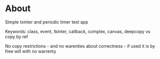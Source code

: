 # About

Simple txinter and periodic timer test app

Keywords: class, event, tkinter, callback, complex, canvas, deepcopy vs copy by ref

No copy restrictions - and no warenties about correctness - if used it is by free will with no warrenty
